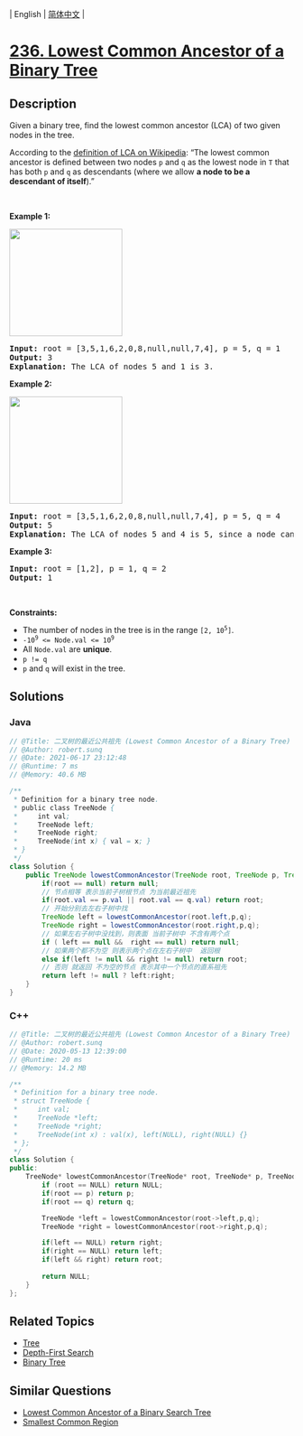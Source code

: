 
| English | [简体中文](README.md) |

# [236. Lowest Common Ancestor of a Binary Tree](https://leetcode.cn//problems/lowest-common-ancestor-of-a-binary-tree/)

## Description

<p>Given a binary tree, find the lowest common ancestor (LCA) of two given nodes in the tree.</p>

<p>According to the <a href="https://en.wikipedia.org/wiki/Lowest_common_ancestor" target="_blank">definition of LCA on Wikipedia</a>: &ldquo;The lowest common ancestor is defined between two nodes <code>p</code> and <code>q</code> as the lowest node in <code>T</code> that has both <code>p</code> and <code>q</code> as descendants (where we allow <b>a node to be a descendant of itself</b>).&rdquo;</p>

<p>&nbsp;</p>
<p><strong class="example">Example 1:</strong></p>
<img alt="" src="https://assets.leetcode.com/uploads/2018/12/14/binarytree.png" style="width: 200px; height: 190px;" />
<pre>
<strong>Input:</strong> root = [3,5,1,6,2,0,8,null,null,7,4], p = 5, q = 1
<strong>Output:</strong> 3
<strong>Explanation:</strong> The LCA of nodes 5 and 1 is 3.
</pre>

<p><strong class="example">Example 2:</strong></p>
<img alt="" src="https://assets.leetcode.com/uploads/2018/12/14/binarytree.png" style="width: 200px; height: 190px;" />
<pre>
<strong>Input:</strong> root = [3,5,1,6,2,0,8,null,null,7,4], p = 5, q = 4
<strong>Output:</strong> 5
<strong>Explanation:</strong> The LCA of nodes 5 and 4 is 5, since a node can be a descendant of itself according to the LCA definition.
</pre>

<p><strong class="example">Example 3:</strong></p>

<pre>
<strong>Input:</strong> root = [1,2], p = 1, q = 2
<strong>Output:</strong> 1
</pre>

<p>&nbsp;</p>
<p><strong>Constraints:</strong></p>

<ul>
	<li>The number of nodes in the tree is in the range <code>[2, 10<sup>5</sup>]</code>.</li>
	<li><code>-10<sup>9</sup> &lt;= Node.val &lt;= 10<sup>9</sup></code></li>
	<li>All <code>Node.val</code> are <strong>unique</strong>.</li>
	<li><code>p != q</code></li>
	<li><code>p</code> and <code>q</code> will exist in the tree.</li>
</ul>


## Solutions


### Java

```Java
// @Title: 二叉树的最近公共祖先 (Lowest Common Ancestor of a Binary Tree)
// @Author: robert.sunq
// @Date: 2021-06-17 23:12:48
// @Runtime: 7 ms
// @Memory: 40.6 MB

/**
 * Definition for a binary tree node.
 * public class TreeNode {
 *     int val;
 *     TreeNode left;
 *     TreeNode right;
 *     TreeNode(int x) { val = x; }
 * }
 */
class Solution {
    public TreeNode lowestCommonAncestor(TreeNode root, TreeNode p, TreeNode q) {
        if(root == null) return null;
        // 节点相等 表示当前子树根节点 为当前最近祖先
        if(root.val == p.val || root.val == q.val) return root;
        // 开始分别去左右子树中找
        TreeNode left = lowestCommonAncestor(root.left,p,q);
        TreeNode right = lowestCommonAncestor(root.right,p,q);
        // 如果左右子树中没找到，则表面 当前子树中 不含有两个点
        if ( left == null &&  right == null) return null;
        // 如果两个都不为空 则表示两个点在左右子树中  返回根
        else if(left != null && right != null) return root;
        // 否则 就返回 不为空的节点 表示其中一个节点的直系祖先
        return left != null ? left:right; 
    }
}
```



### C++

```C++
// @Title: 二叉树的最近公共祖先 (Lowest Common Ancestor of a Binary Tree)
// @Author: robert.sunq
// @Date: 2020-05-13 12:39:00
// @Runtime: 20 ms
// @Memory: 14.2 MB

/**
 * Definition for a binary tree node.
 * struct TreeNode {
 *     int val;
 *     TreeNode *left;
 *     TreeNode *right;
 *     TreeNode(int x) : val(x), left(NULL), right(NULL) {}
 * };
 */
class Solution {
public:
    TreeNode* lowestCommonAncestor(TreeNode* root, TreeNode* p, TreeNode* q) {
        if (root == NULL) return NULL;
        if(root == p) return p;
        if(root == q) return q;

        TreeNode *left = lowestCommonAncestor(root->left,p,q);
        TreeNode *right = lowestCommonAncestor(root->right,p,q);

        if(left == NULL) return right;
        if(right == NULL) return left;
        if(left && right) return root;
        
        return NULL;
    }
};
```



## Related Topics

- [Tree](https://leetcode.cn//tag/tree)
- [Depth-First Search](https://leetcode.cn//tag/depth-first-search)
- [Binary Tree](https://leetcode.cn//tag/binary-tree)

## Similar Questions

- [Lowest Common Ancestor of a Binary Search Tree](../lowest-common-ancestor-of-a-binary-search-tree/README_EN.md)
- [Smallest Common Region](../smallest-common-region/README_EN.md)
